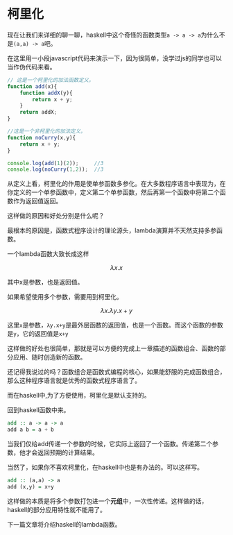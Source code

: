 # 柯里化

现在让我们来详细的聊一聊，haskell中这个奇怪的函数类型`a -> a -> a`为什么不是`(a,a) -> a`吧。

在这里用一小段javascript代码来演示一下，因为很简单，没学过js的同学也可以当作伪代码来看。

```javascript
// 这是一个柯里化的加法函数定义。
function add(x){
    function addX(y){
        return x + y;
    }
    return addX;
}

//这是一个非柯里化的加法定义。
function noCurry(x,y){
    return x + y;
}

console.log(add(1)(2));     //3
console.log(noCurry(1,2));  //3
```

从定义上看，柯里化的作用是使单参函数多参化。在大多数程序语言中表现为，在你定义的一个单参函数中，定义第二个单参函数，然后再第一个函数中将第二个函数作为返回值返回。

这样做的原因和好处分别是什么呢？

最根本的原因是，函数式程序设计的理论源头，lambda演算并不天然支持多参函数。

一个lambda函数大致长成这样

$$
λx.x
$$

其中x是参数，也是返回值。

如果希望使用多个参数，需要用到柯里化。

$$
λx.λy.x + y
$$

这里`x`是参数，`λy.x+y`是最外层函数的返回值，也是一个函数。而这个函数的参数是`y`，它的返回值是`x+y`

这样做的好处也很简单，那就是可以方便的完成上一章描述的函数组合、函数的部分应用、随时创造新的函数。

还记得我说过的吗？函数组合是函数式编程的核心，如果能舒服的完成函数组合，那么这种程序语言就是优秀的函数式程序语言了。

而在haskell中,为了方便使用，柯里化是默认支持的。

回到haskell函数中来。

```haskell
add :: a -> a -> a
add a b = a + b
```

当我们仅给add传递一个参数的时候，它实际上返回了一个函数。传递第二个参数，他才会返回预期的计算结果。

当然了，如果你不喜欢柯里化，在haskell中也是有办法的。可以这样写。

```haskell
add :: (a,a) -> a
add (x,y) = x+y
```

这样做的本质是将多个参数打包进一个**元组**中，一次性传递。这样做的话，haskell的部分应用特性就不能用了。 

下一篇文章将介绍haskell的lambda函数。